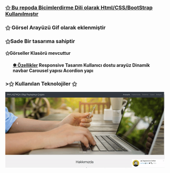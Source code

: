  
<u> <h3>⚝ Bu repoda Bicimlerdirme Dili olarak Html/CSS/BootStrap Kullanılmıştır</h3></u>
<h3>⚝ Görsel Arayüzü Gif olarak eklenmiştir<h3>
<p> ⚝Sade Bir tasarıma sahiptir</p>
<h4> ⚝Görseller Klasörü mevcuttur<h4>
<ul>
<u> ❃ Özellikler</u>
Responsive Tasarım
Kullanıcı dostu arayüz
Dinamik navbar
Carousel yapısı
Acordion yapı
</ul>
<h3>>⚝ Kullanılan Teknolojiler ⚝ </h3
 ✧Html
 ✧Css
 ✧Bootstrap
 
![alt text](<gif görsel-1.gif>)
